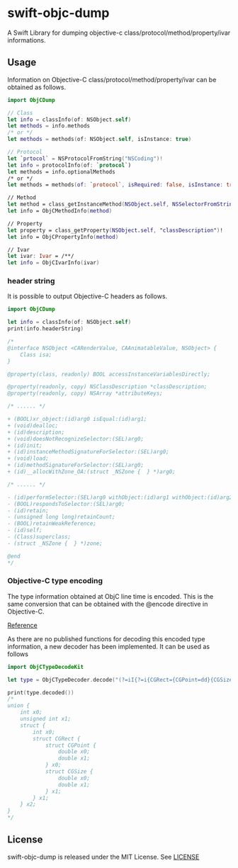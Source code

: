 # swift-objc-dump

A Swift Library for dumping objective-c class/protocol/method/property/ivar informations.

## Usage

Information on Objective-C class/protocol/method/property/ivar can be obtained as follows.

```swift
import ObjCDump

// Class
let info = classInfo(of: NSObject.self)
let methods = info.methods
/* or */
let methods = methods(of: NSObject.self, isInstance: true)

// Protocol
let `prtocol` = NSProtocolFromString("NSCoding")!
let info = protocolInfo(of: `protocol`)
let methods = info.optionalMethods
/* or */
let methods = methods(of: `protocol`, isRequired: false, isInstance: true)

// Method
let method = class_getInstanceMethod(NSObject.self, NSSelectorFromString("init"))!
let info = ObjCMethodInfo(method)

// Property
let property = class_getProperty(NSObject.self, "classDescription")!
let info = ObjCPropertyInfo(method)

// Ivar
let ivar: Ivar = /**/
let info = ObjCIvarInfo(ivar)
```

### header string

It is possible to output Objective-C headers as follows.

```swift
import ObjCDump

let info = classInfo(of: NSObject.self)
print(info.headerString)

/*
@interface NSObject <CARenderValue, CAAnimatableValue, NSObject> {
    Class isa;
}

@property(class, readonly) BOOL accessInstanceVariablesDirectly;

@property(readonly, copy) NSClassDescription *classDescription;
@property(readonly, copy) NSArray *attributeKeys;

/* ...... */

+ (BOOL)xr_object:(id)arg0 isEqual:(id)arg1;
+ (void)dealloc;
+ (id)description;
+ (void)doesNotRecognizeSelector:(SEL)arg0;
+ (id)init;
+ (id)instanceMethodSignatureForSelector:(SEL)arg0;
+ (void)load;
+ (id)methodSignatureForSelector:(SEL)arg0;
+ (id)__allocWithZone_OA:(struct _NSZone {  } *)arg0;

/* ...... */

- (id)performSelector:(SEL)arg0 withObject:(id)arg1 withObject:(id)arg2;
- (BOOL)respondsToSelector:(SEL)arg0;
- (id)retain;
- (unsigned long long)retainCount;
- (BOOL)retainWeakReference;
- (id)self;
- (Class)superclass;
- (struct _NSZone {  } *)zone;

@end
*/
```

### Objective-C type encoding

The type information obtained at ObjC line time is encoded.
This is the same conversion that can be obtained with the @encode directive in Objective-C.

[Reference](https://developer.apple.com/library/archive/documentation/Cocoa/Conceptual/ObjCRuntimeGuide/Articles/ocrtTypeEncodings.html#//apple_ref/doc/uid/TP40008048-CH100)

As there are no published functions for decoding this encoded type information, a new decoder has been implemented.
It can be used as follows

```swift
import ObjCTypeDecodeKit

let type = ObjCTypeDecoder.decode("(?=iI{?=i{CGRect={CGPoint=dd}{CGSize=dd}}})")

print(type.decoded())
/*
union {
    int x0;
    unsigned int x1;
    struct {
        int x0;
        struct CGRect {
            struct CGPoint {
                double x0;
                double x1;
            } x0;
            struct CGSize {
                double x0;
                double x1;
            } x1;
        } x1;
    } x2;
}
*/
```

## License

swift-objc-dump is released under the MIT License. See [LICENSE](./LICENSE)
